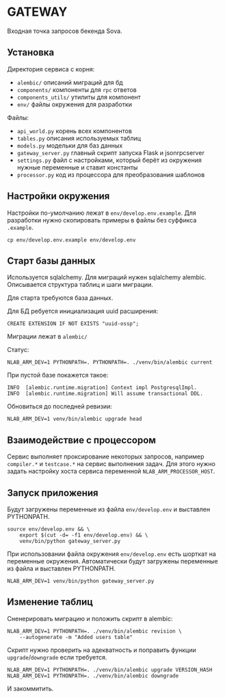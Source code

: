 # GATEWAY

Входная точка запросов бекенда Sova.

## Установка

Директория сервиса с корня:

* `alembic/` описаний миграций для бд
* `components/` компоненты для `rpc` ответов
* `components_utils/` утилиты для компонент
* `env/` файлы окружения для разработки

Файлы:

* `api_world.py` корень всех компонентов
* `tables.py` описания используемых таблиц
* `models.py` модельки для баз данных
* `gateway_server.py` главный скрипт запуска Flask и jsonrpcserver
* `settings.py` файл с настройками, который берёт из окружения нужные переменные и ставит константы
* `processor.py` код из процессора для преобразования шаблонов

## Настройки окружения

Настройки по-умолчанию лежат в `env/develop.env.example`. Для разработки нужно скопировать примеры в файлы без суффикса `.example`.

    cp env/develop.env.example env/develop.env

## Старт базы данных

Используется sqlalchemy. Для миграций нужен sqlalchemy alembic. Описывается структура таблиц и шаги миграции.

Для старта требуются база данных.

Для БД ребуется инициализация uuid расширения:

    CREATE EXTENSION IF NOT EXISTS "uuid-ossp";

Миграции лежат в `alembic/`

Статус:

    NLAB_ARM_DEV=1 PYTHONPATH=. PYTHONPATH=. ./venv/bin/alembic current

При пустой базе покажется такое:

    INFO  [alembic.runtime.migration] Context impl PostgresqlImpl.
    INFO  [alembic.runtime.migration] Will assume transactional DDL.

Обновиться до последней ревизии:

    NLAB_ARM_DEV=1 venv/bin/alembic upgrade head

## Взаимодействие с процессором

Сервис выполняет проксирование некоторых запросов, например `compiler.*` и `testcase.*` на сервис выполнения задач. Для этого нужно задать настройку хоста сервиса переменной `NLAB_ARM_PROCESSOR_HOST`.

## Запуск приложения

Будут загружены переменные из файла `env/develop.env` и выставлен PYTHONPATH.

    source env/develop.env && \
        export $(cut -d= -f1 env/develop.env) && \
        venv/bin/python gateway_server.py

При использовании файла окружения `env/develop.env` есть шорткат на переменные окружения. Автоматически будут загружены переменные из файла и выставлен PYTHONPATH.

    NLAB_ARM_DEV=1 venv/bin/python gateway_server.py

## Изменение таблиц

Сненерировать миграцию и положить скрипт в alembic:

    NLAB_ARM_DEV=1 PYTHONPATH=. ./venv/bin/alembic revision \
        --autogenerate -m "Added users table"

Скрипт нужно проверить на адекватность и поправить функции `upgrade`/`downgrade` если требуется.

    NLAB_ARM_DEV=1 PYTHONPATH=. ./venv/bin/alembic upgrade VERSION_HASH
    NLAB_ARM_DEV=1 PYTHONPATH=. ./venv/bin/alembic downgrade

И закоммитить.
